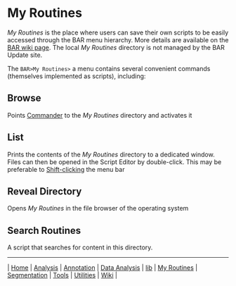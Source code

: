 # My Routines

_My Routines_ is the place where users can save their own scripts to be easily accessed
through the BAR menu hierarchy. More details are available on the [BAR wiki page][Wiki].
The local _My Routines_ directory is not managed by the BAR Update site.

The `BAR>My Routines>` a menu contains several convenient commands (themselves implemented
as scripts), including:


## Browse
Points [Commander][Utilities] to the _My Routines_ directory and activates it


## List
Prints the contents of the _My Routines_ directory to a dedicated window. Files can then
be opened in the Script Editor by double-click. This may be preferable to
[Shift-clicking](http://imagej.net/BAR#OpeningBAR) the menu bar


## Reveal Directory
Opens _My Routines_ in the file browser of the operating system


## Search Routines
A script that searches for content in this directory.



------
| [Home] | [Analysis] | [Annotation] | [Data Analysis] | [lib] | [My Routines] | [Segmentation] | [Tools] | [Utilities] | [Wiki] |

[Home]: https://github.com/tferr/Scripts
[Analysis]: https://github.com/tferr/Scripts/tree/master/BAR/src/main/resources/scripts/BAR/Analysis
[Annotation]: https://github.com/tferr/Scripts/tree/master/BAR/src/main/resources/scripts/BAR/Annotation
[Data Analysis]: https://github.com/tferr/Scripts/tree/master/BAR/src/main/resources/scripts/BAR/Data_Analysis
[lib]: https://github.com/tferr/Scripts/tree/master//BAR/src/main/resources/scripts/BAR/lib
[My Routines]: https://github.com/tferr/Scripts/tree/master/BAR/src/main/resources/scripts/BAR/My_Routines
[Segmentation]: https://github.com/tferr/Scripts/tree/master/BAR/src/main/resources/scripts/BAR/Segmentation
[Tools]: https://github.com/tferr/Scripts/tree/master//BAR/src/main/resources/scripts/BAR/tools
[Utilities]: https://github.com/tferr/Scripts/tree/master//BAR/src/main/resources/scripts/BAR/Utilities
[Wiki]: https://imagej.net/BAR
